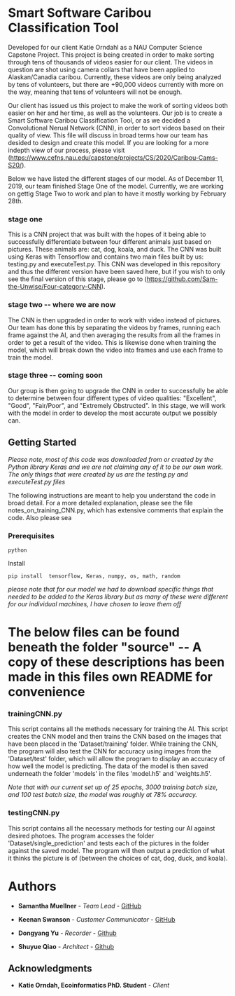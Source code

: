 # Smart Software Caribou Classification Tool

Developed for our client Katie Orndahl as a NAU Computer Science Capstone Project. This project is being created in order to make sorting through tens of thousands of videos easier for our client. The videos in question are shot using camera collars that have been applied to Alaskan/Canadia caribou. Currently, these videos are only being analyzed by tens of volunteers, but there are +90,000 videos currently with more on the way, meaning that tens of volunteers will not be enough. 

Our client has issued us this project to make the work of sorting videos both easier on her and her time, as well as the volunteers. Our job is to create a Smart Software Caribou Classification Tool, or as we decided a Convolutional Nerual Network (CNN), in order to sort videos based on their quality of view. This file will discuss in broad terms how our team has desided to design and create this model. If you are looking for a more indepth view of our process, please visit (https://www.cefns.nau.edu/capstone/projects/CS/2020/Caribou-Cams-S20/).

Below we have listed the different stages of our model. As of December 11, 2019, our team finished Stage One of the model. Currently, we are working on gettig Stage Two to work and plan to have it mostly working by February 28th.

### stage one
This is a CNN project that was built with the hopes of it being able to successfully differentiate between four different animals just based on pictures. These animals are: cat, dog, koala, and duck. The CNN was built using Keras with Tensorflow and contains two main files built by us: testing.py and executeTest.py. This CNN was developed in this repository and thus the different version have been saved here, but if you wish to only see the final version of this stage, please go to (https://github.com/Sam-the-Unwise/Four-category-CNN).

### stage two -- where we are now
The CNN is then upgraded in order to work with video instead of pictures. Our team has done this by separating the videos by frames, running each frame against the AI, and then averaging the results from all the frames in order to get a result of the video. This is likewise done when training the model, which will break down the video into frames and use each frame to train the model.

### stage three -- coming soon
Our group is then going to upgrade the CNN in order to successfully be able to determine between four different types of video qualities: "Excellent", "Good", "Fair/Poor", and "Extremely Obstructed". In this stage, we will work with the model in order to develop the most accurate output we possibly can.

## Getting Started

<i> Please note, most of this code was downloaded from or created by the Python library Keras and we are not claiming any of it to be our own work. The only things that were created by us are the testing.py and executeTest.py files </i>

The following instructions are meant to help you understand the code in broad detail. For a more detailed explanation, please see the file notes_on_training_CNN.py, which has extensive comments that explain the code. Also please sea

### Prerequisites

```
python
```
Install
```
pip install  tensorflow, Keras, numpy, os, math, random
```
<i> please note that for our model we had to download specific things that needed to be added to the Keras library but as many of these were different for our individual machines, I have chosen to leave them off </i>

# The below files can be found beneath the folder "source" -- A copy of these descriptions has been made in this files own README for convenience

### trainingCNN.py

This script contains all the methods necessary for training the AI. This script creates the CNN model and then trains the CNN based on the images that have been placed in the 'Dataset/training' folder. While training the CNN, the program will also test the CNN for accuracy using images from the 'Dataset/test' folder, which will allow the program to display an accuracy of how well the model is predicting. The data of the model is then saved underneath the folder 'models' in the files 'model.h5' and 'weights.h5'.

<i> Note that with our current set up of 25 epochs, 3000 training batch size, and 100 test batch size, the model was roughly at 78% accuracy. </i>

### testingCNN.py

This script contains all the necessary methods for testing our AI against desired photoes. The program accesses the folder 'Dataset/single_prediction' and tests each of the pictures in the folder against the saved model. The program will then output a prediction of what it thinks the picture is of (between the choices of cat, dog, duck, and koala).


# Authors

* **Samantha Muellner** - *Team Lead* - [GitHub](https://github.com/Sam-the-Unwise)

* **Keenan Swanson** - *Customer Communicator* - [GitHub](https://github.com/Keenanks)

* **Dongyang Yu** - *Recorder* - [Github](https://github.com/Dongyang-Yu)

* **Shuyue Qiao** - *Architect* - [Github](https://github.com/SHUYUEQIAO)

## Acknowledgments

* **Katie Orndah, Ecoinformatics PhD. Student** - *Client*
